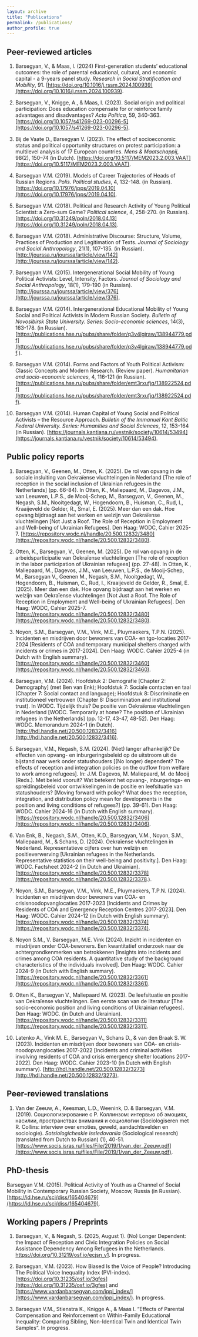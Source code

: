 ```yaml
---
layout: archive
title: "Publications"
permalink: /publications/
author_profile: true
---
```


## Peer-reviewed articles 
1.	Barsegyan, V., & Maas, I. (2024) First-generation students’ educational outcomes: the role of parental educational, cultural, and economic capital - a 9-years panel study. *Research in Social Stratification and Mobility*, 91. [https://doi.org/10.1016/j.rssm.2024.100939](https://doi.org/10.1016/j.rssm.2024.100939).

1.	Barsegyan, V., Knigge, A., & Maas, I. (2023). Social origin and political participation: Does education compensate for or reinforce family advantages and disadvantages? *Acta Politica*, 59, 340-363. [https://doi.org/10.1057/s41269-023-00296-5](https://doi.org/10.1057/s41269-023-00296-5). 

1.	Bij de Vaate D., Barsegyan V. (2023). The effect of socioeconomic status and political opportunity structures on protest participation: a multilevel analysis of 17 European countries. *Mens & Maatschappij*, 98(2), 150–74 (in Dutch). [https://doi.org/10.5117/MEM2023.2.003.VAAT](https://doi.org/10.5117/MEM2023.2.003.VAAT). 

1.	Barsegyan V.M. (2019). Models of Career Trajectories of Heads of Russian Regions. *Polis. Political studies*, 4, 132-148. (in Russian). [https://doi.org/10.17976/jpps/2019.04.10](https://doi.org/10.17976/jpps/2019.04.10). 

1.	Barsegyan V.M. (2018). Political and Research Activity of Young Political Scientist: a Zero-sum Game? *Political science*, 4, 258-270. (in Russian). [https://doi.org/10.31249/poln/2018.04.13](https://doi.org/10.31249/poln/2018.04.13).

1.	Barsegyan V.M. (2018). Administrative Discourse: Structure, Volume, Practices of Production and Legitimation of Texts. *Journal of Sociology and Social Anthropology*, 21(1), 107-135. (in Russian). [http://jourssa.ru/jourssa/article/view/142](http://jourssa.ru/jourssa/article/view/142).

1.	Barsegyan V.M. (2015). Intergenerational Social Mobility of Young Political Activists: Level, Intensity, Factors. *Journal of Sociology and Social Anthropology*, 18(1), 179-190 (in Russian). [http://jourssa.ru/jourssa/article/view/376](http://jourssa.ru/jourssa/article/view/376).

1.	Barsegyan V.M. (2014). Intergenerational Educational Mobility of Young Social and Political Activists in Modern Russian Society. *Bulletin of Novosibirsk State University. Series: Socio-economic sciences*, 14(3), 163-178. (in Russian). [https://publications.hse.ru/pubs/share/folder/q3v4lgjraw/138944779.pdf](https://publications.hse.ru/pubs/share/folder/q3v4lgjraw/138944779.pdf.).

1.	Barsegyan V.M. (2014). Forms and Factors of Youth Political Activism: Classic Concepts and Modern Research. (Review paper). *Humanitarian and socio-economic sciences*, 4, 116-121 (in Russian). [https://publications.hse.ru/pubs/share/folder/emt3rxufjq/138922524.pdf](https://publications.hse.ru/pubs/share/folder/emt3rxufjq/138922524.pdf).

1.	Barsegyan V.M. (2014). Human Capital of Young Social and Political Activists – the Resource Approach. *Bulletin of the Immanuel Kant Baltic Federal University. Series: Humanities and Social Sciences*, 12, 153-164 (in Russian). [https://journals.kantiana.ru/vestnik/society/10614/53494](https://journals.kantiana.ru/vestnik/society/10614/53494).


## Public policy reports 

1.	Barsegyan, V., Geenen, M., Otten, K. (2025). De rol van opvang in de sociale insluiting van Oekraïense vluchtelingen in Nederland [The role of reception in the social inclusion of Ukrainian refugees in the Netherlands] (pp. 66-84). In Otten, K., Maliepaard, M., Dagevos, J.M., van Leeuwen, L.P.S., de Mooij-Schep, M., Barsegyan, V., Geenen, M., Negash, S.M., Nooitgedagt, W., Hogendoorn, B., Huisman, C., Rud, I., Kraaijeveld de Gelder, R., Smal, E. (2025). Meer dan een dak. Hoe opvang bijdraagt aan het werken en welzijn van Oekraïense vluchtelingen [Not Just a Roof. The Role of Reception in Employment and Well-being of Ukrainian Refugees]. Den Haag: WODC, Cahier 2025-7. [https://repository.wodc.nl/handle/20.500.12832/3480](https://repository.wodc.nl/handle/20.500.12832/3480).   

1.	Otten, K., Barsegyan, V., Geenen, M. (2025). De rol van opvang in de arbeidsparticipatie van Oekraïense vluchtelingen [The role of reception in the labor participation of Ukrainian refugees] (pp. 27-48). In Otten, K., Maliepaard, M., Dagevos, J.M., van Leeuwen, L.P.S., de Mooij-Schep, M., Barsegyan V., Geenen M., Negash, S.M., Nooitgedagt, W., Hogendoorn, B., Huisman, C., Rud, I., Kraaijeveld de Gelder, R., Smal, E. (2025). Meer dan een dak. Hoe opvang bijdraagt aan het werken en welzijn van Oekraïense vluchtelingen [Not Just a Roof. The Role of Reception in Employment and Well-being of Ukrainian Refugees]. Den Haag: WODC, Cahier 2025-7. [https://repository.wodc.nl/handle/20.500.12832/3480](https://repository.wodc.nl/handle/20.500.12832/3480).   

1.	Noyon, S.M., Barsegyan, V.M., Vink, M.E., Pluymaekers, T.P.N. (2025). Incidenten en misdrijven door bewoners van COA- en tgo-locaties 2017-2024 [Residents of COA and temporary municipal shelters charged with incidents or crimes in 2017-2024]. Den Haag: WODC. Cahier 2025-4 (in Dutch with English summary). [https://repository.wodc.nl/handle/20.500.12832/3460](https://repository.wodc.nl/handle/20.500.12832/3460). 

1.	Barsegyan, V.M. (2024). Hoofdstuk 2: Demografie [Chapter 2: Demography] (met Ben van Enk); Hoofdstuk 7: Sociale contacten en taal (Chapter 7: Social contact and language); Hoofdstuk 8: Discriminatie en institutioneel vertrouwen (Chapter 8: Discrimination and institutional trust). In WODC. Tijdelijk thuis? De positie van Oekraïense vluchtelingen in Nederland [WODC. Temporarily at home? The position of Ukrainian refugees in the Netherlands] (pp. 12-17, 43-47, 48-52). Den Haag: WODC. Memorandum 2024-1 (in Dutch). [http://hdl.handle.net/20.500.12832/3416](http://hdl.handle.net/20.500.12832/3416). 

1.	Barsegyan, V.M., Negash, S.M. (2024). (Niet) langer afhankelijk? De effecten van opvang- en inburgeringsbeleid op de uitstroom uit de bijstand naar werk onder statushouders [(No longer) dependent? The effects of reception and integration policies on the outflow from welfare to work among refugees]. In: J.M. Dagevos, M. Maliepaard, M. de Mooij (Reds.). Met beleid vooruit? Wat betekent het opvang-, inburgerings- en spreidingsbeleid voor ontwikkelingen in de positie en leefsituatie van statushouders? [Moving forward with policy? What does the reception, integration, and distribution policy mean for developments in the position and living conditions of refugees?] (pp. 39-61). Den Haag: WODC. Cahier 2024-16 (in Dutch with English summary). [https://repository.wodc.nl/handle/20.500.12832/3406](https://repository.wodc.nl/handle/20.500.12832/3406). 

1.	Van Enk, B., Negash, S.M., Otten, K.D., Barsegyan, V.M., Noyon, S.M., Maliepaard, M., & Schans, D. (2024). Oekraïense vluchtelingen in Nederland. Representatieve cijfers over hun welzijn en positieverwerving [Ukrainian refugees in the Netherlands. Representative statistics on their well-being and positivity.]. Den Haag: WODC. Factsheet 2024-2 (in Dutch and Ukrainian). [https://repository.wodc.nl/handle/20.500.12832/3378](https://repository.wodc.nl/handle/20.500.12832/3378.). 

1.	Noyon, S.M., Barsegyan, V.M., Vink, M.E., Pluymaekers, T.P.N. (2024). Incidenten en misdrijven door bewoners van COA- en crisisnoodopvanglocaties 2017-2023 [Incidents and Crimes by Residents of COA and Emergency Reception Centres 2017-2023]. Den Haag: WODC. Cahier 2024-12 (in Dutch with English summary). [https://repository.wodc.nl/handle/20.500.12832/3374](https://repository.wodc.nl/handle/20.500.12832/3374). 

1.	Noyon S.M., V. Barsegyan, M.E. Vink (2024). Inzicht in incidenten en misdrijven onder COA-bewoners. Een kwantitatief onderzoek naar de achtergrondkenmerken van betrokkenen [Insights into incidents and crimes among COA residents. A quantitative study of the background characteristics of the individuals involved]. Den Haag: WODC. Cahier 2024-9 (in Dutch with English summary). [https://repository.wodc.nl/handle/20.500.12832/3361](https://repository.wodc.nl/handle/20.500.12832/3361). 

1.	Otten K., Barsegyan V., Maliepaard M. (2023). De leefsituatie en positie van Oekraïense vluchtelingen. Een eerste scan van de literatuur [The socio-economic position and living conditions of Ukrainian refugees]. Den Haag: WODC. (in Dutch and Ukrainian). [https://repository.wodc.nl/handle/20.500.12832/3311](https://repository.wodc.nl/handle/20.500.12832/3311). 

1.	Latenko A., Vink M. E., Barsegyan V., Schans D., & van den Braak S. W. (2023). Incidenten en misdrijven door bewoners van COA- en crisis-noodopvanglocaties 2017-2022 [Incidents and criminal activities involving residents of COA and crisis emergency shelter locations 2017-2022]. Den Haag: WODC. Cahier 2023-10 (in Dutch with English summary). [http://hdl.handle.net/20.500.12832/3273](http://hdl.handle.net/20.500.12832/3273).

   

## Peer-reviewed translations 
1. Van der Zeeuw, A., Keesman, L.D., Weenink, D. & Barsegyan, V.M. (2019). Социологизирование с Р. Коллинзом: интервью об эмоциях, насилии, пространствах внимания и социологии (Sociologiseren met R. Collins: interview over emoties, geweld, aandachtsvelden en sociologie). *Sotsiologicheskie issledovaniia* (Sociological research) (translated from Dutch to Russian) (1), 40-51. [https://www.socis.isras.ru/files/File/2019/1/van_der_Zeeuw.pdf](https://www.socis.isras.ru/files/File/2019/1/van_der_Zeeuw.pdf).  

## PhD-thesis
Barsegyan V.M. (2015). Political Activity of Youth as a Channel of Social Mobility in Contemporary Russian Society, Moscow, Russia (in Russian). [https://id.hse.ru/sci/diss/165404679](https://id.hse.ru/sci/diss/165404679).

## Working papers / Preprints 
1. Barsegyan, V., & Negash, S. (2025, August 1).  (No) Longer Dependent: the Impact of Reception and Civic Integration Policies on Social Assistance Dependency Among Refugees in the Netherlands. https://doi.org/10.31219/osf.io/ecjsn_v1. In progress.

1.	Barsegyan, V.M. (2023). How Biased Is the Voice of People? Introducing The Political Voice Inequality Index (PVI-index). [https://doi.org/10.31235/osf.io/3gfes](https://doi.org/10.31235/osf.io/3gfes) and [https://www.vardanbarsegyan.com/ippi_index/](https://www.vardanbarsegyan.com/ippi_index/). In progress.

1.	Barsegyan V.M., Stienstra K., Knigge A., & Maas I. “Effects of Parental Compensation and Reinforcement on Within-Family Educational Inequality: Comparing Sibling, Non-Identical Twin and Identical Twin Samples”. In progress.
